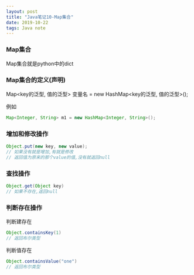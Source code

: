 ```yaml
---  
layout: post  
title: "Java笔记10-Map集合"  
date: 2019-10-22  
tags: Java note  
---  
```


### Map集合

Map集合就是python中的dict

### Map集合的定义(声明)
Map<key的泛型, 值的泛型> 变量名 = new HashMap<key的泛型, 值的泛型>();

例如
```java
Map<Integer, String> m1 = new HashMap<Integer, String>();
```
### 增加和修改操作
```java
Object.put(new key, new value);
// 如果没有就是增加,有就是修改
// 返回值为原来的那个value的值,没有就返回null
```

### 查找操作
```java
Object.get(Object key)
// 如果不存在,返回null

```

### 判断存在操作

判断建存在
```java
Object.containsKey(1)
// 返回布尔类型
```

判断值存在
```java
Object.containsValue("one")
// 返回布尔类型
```
